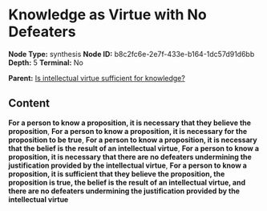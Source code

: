 # Knowledge as Virtue with No Defeaters

**Node Type:** synthesis
**Node ID:** b8c2fc6e-2e7f-433e-b164-1dc57d91d6bb
**Depth:** 5
**Terminal:** No

**Parent:** [Is intellectual virtue sufficient for knowledge?](is-intellectual-virtue-sufficient-for-knowledge-antithesis-289af7b5-7151-4f2f-8421-2330f1cb7f62.md)

## Content

**For a person to know a proposition, it is necessary that they believe the proposition**, **For a person to know a proposition, it is necessary for the proposition to be true**, **For a person to know a proposition, it is necessary that the belief is the result of an intellectual virtue**, **For a person to know a proposition, it is necessary that there are no defeaters undermining the justification provided by the intellectual virtue**, **For a person to know a proposition, it is sufficient that they believe the proposition, the proposition is true, the belief is the result of an intellectual virtue, and there are no defeaters undermining the justification provided by the intellectual virtue**
